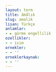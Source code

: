 ```yaml
---
layout: term
title: âmâlık
slug: amalik
lisan: Türkçe
anlamlar:
- ► görme engellilik
ozellikler:
- - isim
ornekler:
- - ''
orneklerkaynak:
- - ''
---
```

